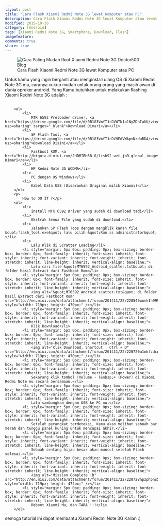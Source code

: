 ```yaml
---
layout: post
title: "Cara Flash Xiaomi Redmi Note 3G lewat Komputer atau PC"
description: Cara Flash Xiaomi Redmi Note 3G lewat Komputer atau lewat PC
modified: 2015-10-30
category: [Android]
tags: [Xiaomi Redmi Note 3G, Smartphone, Download, Flash]
imagefeature: 
comments: true
share: true
---
```


<figure>
<img src="http://doctor500.github.io/images/Cara-Paling-Mudah-Root-Xiaomi-Redmi-Note-3G-Doctor500-Blog.jpg" alt="Cara Paling Mudah Root Xiaomi Redmi Note 3G Doctor500 Blog">
<figcaption>Cara Flash Xiaomi Redmi Note 3G lewat Komputer atau PC </figcaption>
</figure>

<html>
Untuk kamu yang ingin berganti atau menginstall ulang OS di Xiaomi Redmi Note 3G mu, caranya cukup mudah untuk orang orang yang masih awan di dunia opreker android.
Yang Kamu butuhkan untuk melakukan flashing Xiaomi Redmi Note 3G adalah :<br></br>
		
		<ul>
			<li>
				MTK 6592 Preloader driver, <a href="https://drive.google.com/file/d/0B183VmYT1cDVWTN1a1NyZDhIaUU/view?usp=sharing" target="_blank">Download Dimari</a></li>
			<li>
				SP Flash Tool, <a href="https://drive.google.com/file/d/0B183VmYT1cDVNEdVWkpvNzdaRDA/view?usp=sharing">Download Disini</a></li>
			<li>
				Fastboot ROM, <a href="http://bigota.d.miui.com/JHDMIBH38.0/lcsh92_wet_jb9_global_images_JHDMIBH38.0_4.2_in_c3ec538a7e.tgz">Download Dimari</a></li>
			<li>
				HP Redmi Note 3G WCDMA</li>
			<li>
				PC dengan OS Windows</li>
			<li>
				Kabel Data USB (Disarankan Original milik Xiaomi)</li>
		</ul>
		<p>
			How to DO IT ?</p>
		<ol>
			<li>
				install MTK 6592 Driver yang sudah di download tadi</li>
			<li>
				Ekstrak Semua File yang sudah di download.</li>
			<li>
				Jalankan SP Flash Toos dengan mengklik kanan file &quot;flash_tool.exe&quot; lalu pilih &quot;Run as administrator&quot;</li>
			<li>
				Lalu Klik di Scratter Loading</li>
			<li style="margin: 5px 0px; padding: 0px; box-sizing: border-box; border: 0px; font-family: inherit; font-size: inherit; font-style: inherit; font-variant: inherit; font-weight: inherit; font-stretch: inherit; line-height: inherit; vertical-align: baseline;">
				Lalu cari file &quot;MT6592_Android_scatter.txt&quot; di folder hasil Extract dari Fastboot Rom</li>
			<li style="margin: 5px 0px; padding: 0px; box-sizing: border-box; border: 0px; font-family: inherit; font-size: inherit; font-style: inherit; font-variant: inherit; font-weight: inherit; font-stretch: inherit; line-height: inherit; vertical-align: baseline;">
				<img alt="&quot;MT6592_Android_scatter.txt&quot; di folder hasil Extract dari Fastboot Rom" src="http://en.miui.com/data/attachment/forum/201411/22/220546wnnk1h999u1gtt2h.jpg.thumb.jpg" style="width: 719px; height: 470px;" /></li>
			<li style="margin: 5px 0px; padding: 0px; box-sizing: border-box; border: 0px; font-family: inherit; font-size: inherit; font-style: inherit; font-variant: inherit; font-weight: inherit; font-stretch: inherit; line-height: inherit; vertical-align: baseline;">
				Klik Download</li>
			<li style="margin: 5px 0px; padding: 0px; box-sizing: border-box; border: 0px; font-family: inherit; font-size: inherit; font-style: inherit; font-variant: inherit; font-weight: inherit; font-stretch: inherit; line-height: inherit; vertical-align: baseline;">
				<img alt="Klik Download, Shortcut : Ctrl + D" src="http://en.miui.com/data/attachment/forum/201411/22/220720u1mkfzdcnp4xsf1w.jpg.thumb.jpg" style="width: 719px; height: 470px;" /></li>
			<li style="margin: 5px 0px; padding: 0px; box-sizing: border-box; border: 0px; font-family: inherit; font-size: inherit; font-style: inherit; font-variant: inherit; font-weight: inherit; font-stretch: inherit; line-height: inherit; vertical-align: baseline;">
				Sekarang klik tombol (Volume - )&nbsp;+ (Power) di Xiaomi Redmi Note mu secara bersamaan.</li>
			<li style="margin: 5px 0px; padding: 0px; box-sizing: border-box; border: 0px; font-family: inherit; font-size: inherit; font-style: inherit; font-variant: inherit; font-weight: inherit; font-stretch: inherit; line-height: inherit; vertical-align: baseline;">
				Lalu sambungkan dengan USB ke PC mu.</li>
			<li style="margin: 5px 0px; padding: 0px; box-sizing: border-box; border: 0px; font-family: inherit; font-size: inherit; font-style: inherit; font-variant: inherit; font-weight: inherit; font-stretch: inherit; line-height: inherit; vertical-align: baseline;">
				Setelah perangkat terdeteksi, Kamu akan melihat sebuah bar merah dan tunggu panel kuning untuk mencapai akhir.</li>
			<li style="margin: 5px 0px; padding: 0px; box-sizing: border-box; border: 0px; font-family: inherit; font-size: inherit; font-style: inherit; font-variant: inherit; font-weight: inherit; font-stretch: inherit; line-height: inherit; vertical-align: baseline;">
				Sebuah centang hijau besar akan muncul setelah Flash selesai.</li>
			<li style="margin: 5px 0px; padding: 0px; box-sizing: border-box; border: 0px; font-family: inherit; font-size: inherit; font-style: inherit; font-variant: inherit; font-weight: inherit; font-stretch: inherit; line-height: inherit; vertical-align: baseline;">
				<img alt="Mission Complete :D" src="http://en.miui.com/data/attachment/forum/201411/22/220728hpzphpns5zy55nry.jpg.thumb.jpg" style="width: 719px; height: 472px;" /></li>
			<li style="margin: 5px 0px; padding: 0px; box-sizing: border-box; border: 0px; font-family: inherit; font-size: inherit; font-style: inherit; font-variant: inherit; font-weight: inherit; font-stretch: inherit; line-height: inherit; vertical-align: baseline;">
				Reboot Xiaomi Mu, dan TARA !!!</li>
		</ol>

semoga tutorial ini dapat membantu Xiaomi Redmi Note 3G Kalian :)
</html>